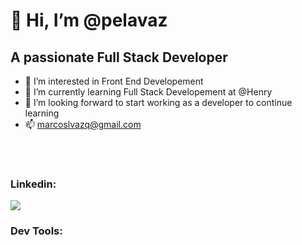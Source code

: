 # 👋 Hi, I’m @pelavaz

## A passionate Full Stack Developer

- 👀 I’m interested in Front End Developement
- 🌱 I’m currently learning Full Stack Developement at @Henry
- 💞️ I’m looking forward to start working as a developer to continue learning
- 📫 marcoslvazq@gmail.com


<br>
<br>

### Linkedin:
<p>
  <a href="https://www.linkedin.com/in/marcos-luis-vazquez/">
    <img src="https://img.shields.io/badge/LinkedIn-0077B5?style=for-the-badge&logo=linkedin&logoColor=white"/></a>
  
</p>


### Dev Tools:

